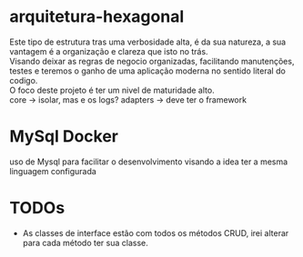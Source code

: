 # arquitetura-hexagonal

Este tipo de estrutura tras uma verbosidade alta, é da sua natureza, a sua vantagem é a organização e clareza que isto no trás. <br/>
Visando deixar as regras de negocio organizadas, facilitando manutenções, testes e teremos o ganho de uma aplicação moderna no sentido literal do codigo. <br/>
O foco deste projeto é ter um nivel de maturidade alto. <br/>
core -> isolar, mas e os logs?
adapters -> deve ter o framework

# MySql Docker
uso de Mysql para facilitar o desenvolvimento visando a idea ter a mesma linguagem configurada

# TODOs
* As classes de interface estão com todos os métodos CRUD, irei alterar para cada método ter sua classe.
